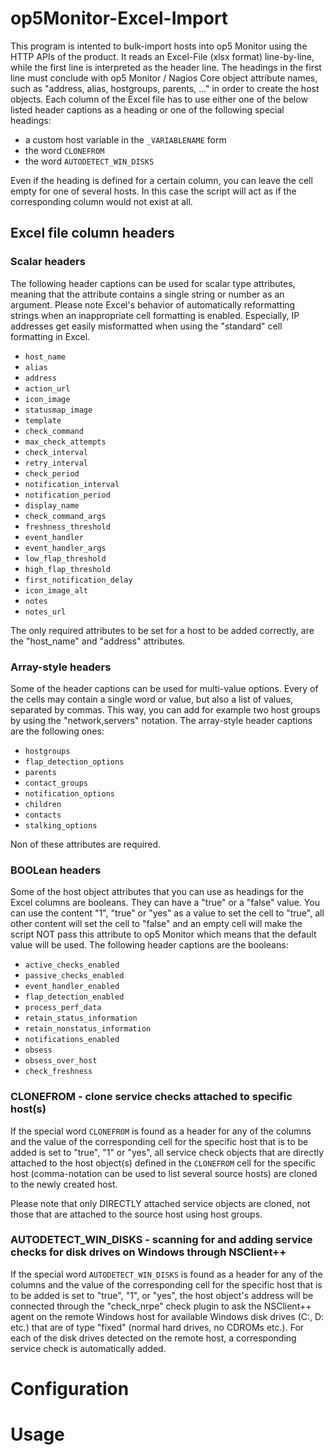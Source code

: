 op5Monitor-Excel-Import
=======================

This program is intented to bulk-import hosts into op5 Monitor using the HTTP APIs of the product. It reads an Excel-File (xlsx format) line-by-line, while the first line is interpreted as the header line. The headings in the first line must conclude with op5 Monitor / Nagios Core object attribute names, such as "address, alias, hostgroups, parents, ..." in order to create the host objects. Each column of the Excel file has to use either one of the below listed header captions as a heading or one of the following special headings:

- a custom host variable in the `_VARIABLENAME` form
- the word `CLONEFROM`
- the word `AUTODETECT_WIN_DISKS`

Even if the heading is defined for a certain column, you can leave the cell empty for one of several hosts. In this case the script will act as if the corresponding column would not exist at all.


## Excel file column headers

### Scalar headers

The following header captions can be used for scalar type attributes, meaning that the attribute contains a single string or number as an argument. Please note Excel's behavior of automatically reformatting strings when an inappropriate cell formatting is enabled. Especially, IP addresses get easily misformatted when using the "standard" cell formatting in Excel.

- `host_name`
- `alias`
- `address`
- `action_url`
- `icon_image`
- `statusmap_image`
- `template`
- `check_command`
- `max_check_attempts`
- `check_interval`
- `retry_interval`
- `check_period`
- `notification_interval`
- `notification_period`
- `display_name`
- `check_command_args`
- `freshness_threshold`
- `event_handler`
- `event_handler_args`
- `low_flap_threshold`
- `high_flap_threshold`
- `first_notification_delay`
- `icon_image_alt`
- `notes`
- `notes_url`

The only required attributes to be set for a host to be added correctly, are the "host_name" and "address" attributes.


### Array-style headers

Some of the header captions can be used for multi-value options. Every of the cells may contain a single word or value, but also a list of values, separated by commas. This way, you can add for example two host groups by using the "network,servers" notation. The array-style header captions are the following ones:

- `hostgroups`
- `flap_detection_options`
- `parents`
- `contact_groups`
- `notification_options`
- `children`
- `contacts`
- `stalking_options`

Non of these attributes are required.


### BOOLean headers

Some of the host object attributes that you can use as headings for the Excel columns are booleans. They can have a "true" or a "false" value. You can use the content "1", "true" or "yes" as a value to set the cell to "true", all other content will set the cell to "false" and an empty cell will make the script NOT pass this attribute to op5 Monitor which means that the default value will be used. The following header captions are the booleans:

- `active_checks_enabled`
- `passive_checks_enabled`
- `event_handler_enabled`
- `flap_detection_enabled`
- `process_perf_data`
- `retain_status_information`
- `retain_nonstatus_information`
- `notifications_enabled`
- `obsess`
- `obsess_over_host`
- `check_freshness`


### CLONEFROM - clone service checks attached to specific host(s)

If the special word `CLONEFROM` is found as a header for any of the columns and the value of the corresponding cell for the specific host that is to be added is set to "true", "1" or "yes", all service check objects that are directly attached to the host object(s) defined in the `CLONEFROM` cell for the specific host (comma-notation can be used to list several source hosts) are cloned to the newly created host.

Please note that only DIRECTLY attached service objects are cloned, not those that are attached to the source host using host groups. 


### AUTODETECT_WIN_DISKS - scanning for and adding service checks for disk drives on Windows through NSClient++

If the special word `AUTODETECT_WIN_DISKS` is found as a header for any of the columns and the value of the corresponding cell for the specific host that is to be added is set to "true", "1", or "yes", the host object's address will be connected through the "check_nrpe" check plugin to ask the NSClient++ agent on the remote Windows host for available Windows disk drives (C:, D: etc.) that are of type "fixed" (normal hard drives, no CDROMs etc.). For each of the disk drives detected on the remote host, a corresponding service check is automatically added. 


# Configuration

# Usage